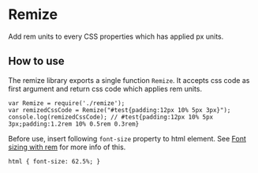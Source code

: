 Remize
======
Add rem units to every CSS properties which has applied px units.

How to use
----------
The remize library exports a single function `Remize`. It accepts css code as
first argument and return css code which applies rem units.

    var Remize = require('./remize');
    var remizedCssCode = Remize("#test{padding:12px 10% 5px 3px}");
    console.log(remizedCssCode); // #test{padding:12px 10% 5px 3px;padding:1.2rem 10% 0.5rem 0.3rem}

Before use, insert following `font-size` property to html element. See [Font
sizing with rem](http://snook.ca/archives/html_and_css/font-size-with-rem) for
more info of this.

    html { font-size: 62.5%; }
